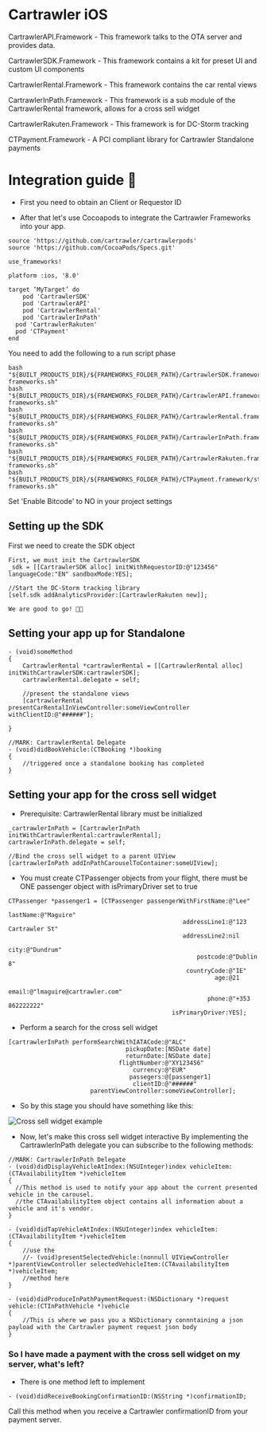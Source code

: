 # Cartrawler iOS


CartrawlerAPI.Framework - This framework talks to the OTA server and provides data.

CartrawlerSDK.Framework - This framework contains a kit for preset UI and custom UI components

CartrawlerRental.Framework - This framework contains the car rental views

CartrawlerInPath.Framework - This framework is a sub module of the CartrawlerRental framework, allows for a cross sell widget

CartrawlerRakuten.Framework - This framework is for DC-Storm tracking

CTPayment.Framework - A PCI compliant library for Cartrawler Standalone payments

# Integration guide 🤠

- First you need to obtain an Client or Requestor ID

- After that let's use Cocoapods to integrate the Cartrawler Frameworks into your app.

```
source 'https://github.com/cartrawler/cartrawlerpods'
source 'https://github.com/CocoaPods/Specs.git'

use_frameworks!

platform :ios, '8.0'

target ‘MyTarget’ do
	pod 'CartrawlerSDK'
	pod 'CartrawlerAPI'
	pod 'CartrawlerRental'
	pod 'CartrawlerInPath'
  pod 'CartrawlerRakuten'
  pod 'CTPayment'
end
```

You need to add the following to a run script phase
```
bash "${BUILT_PRODUCTS_DIR}/${FRAMEWORKS_FOLDER_PATH}/CartrawlerSDK.framework/strip-frameworks.sh"
bash "${BUILT_PRODUCTS_DIR}/${FRAMEWORKS_FOLDER_PATH}/CartrawlerAPI.framework/strip-frameworks.sh"
bash "${BUILT_PRODUCTS_DIR}/${FRAMEWORKS_FOLDER_PATH}/CartrawlerRental.framework/strip-frameworks.sh"
bash "${BUILT_PRODUCTS_DIR}/${FRAMEWORKS_FOLDER_PATH}/CartrawlerInPath.framework/strip-frameworks.sh"
bash "${BUILT_PRODUCTS_DIR}/${FRAMEWORKS_FOLDER_PATH}/CartrawlerRakuten.framework/strip-frameworks.sh"
bash "${BUILT_PRODUCTS_DIR}/${FRAMEWORKS_FOLDER_PATH}/CTPayment.framework/strip-frameworks.sh"
```
Set 'Enable Bitcode' to NO in your project settings

## Setting up the SDK

First we need to create the SDK object

```
First, we must init the CartrawlerSDK
_sdk = [[CartrawlerSDK alloc] initWithRequestorID:@"123456" languageCode:"EN" sandboxMode:YES];

//Start the DC-Storm tracking library
[self.sdk addAnalyticsProvider:[CartrawlerRakuten new]];

We are good to go! 🚗💨
```

## Setting your app up for Standalone

```
- (void)someMethod
{
    CartrawlerRental *cartrawlerRental = [[CartrawlerRental alloc] initWithCartrawlerSDK:cartrawlerSDK];
    cartrawlerRental.delegate = self;

    //present the standalone views
    [cartrawlerRental presentCarRentalInViewController:someViewController withClientID:@"######"];

}

//MARK: CartrawlerRental Delegate
- (void)didBookVehicle:(CTBooking *)booking
{
    //triggered once a standalone booking has completed
}

```

## Setting your app for the cross sell widget

- Prerequisite: CartrawlerRental library must be initialized

```
_cartrawlerInPath = [CartrawlerInPath initWithCartrawlerRental:cartrawlerRental];
cartrawlerInPath.delegate = self;

//Bind the cross sell widget to a parent UIView
[cartrawlerInPath addInPathCarouselToContainer:someUIView];
```
- You must create CTPassenger objects from your flight, there must be ONE passenger object with isPrimaryDriver set to true

```
CTPassenger *passenger1 = [CTPassenger passengerWithFirstName:@"Lee"
                                                     lastName:@"Maguire"
                                                 addressLine1:@"123 Cartrawler St"
                                                 addressLine2:nil
                                                         city:@"Dundrum"
                                                     postcode:@"Dublin 8"
                                                  countryCode:@"IE"
                                                          age:@21
                                                        email:@"lmaguire@cartrawler.com"
                                                        phone:@"+353 862222222"
                                              isPrimaryDriver:YES];
```
- Perform a search for the cross sell widget

```
[cartrawlerInPath performSearchWithIATACode:@"ALC"
                                 pickupDate:[NSDate date]
                                 returnDate:[NSDate date]
                               flightNumber:@"XY123456"
                                   currency:@"EUR"
                                  passegers:@[passenger1]
                                   clientID:@"######"
                       parentViewController:someViewController];

```

- So by this stage you should have something like this:

![Cross sell widget example](https://raw.githubusercontent.com/cartrawler/cartrawler-ios/phase-4/docs/cross-sell-1.png)

- Now, let's make this cross sell widget interactive
  By implementing the CartrawlerInPath delegate you can subscribe to the following methods:

```
//MARK: CartrawlerInPath Delegate
- (void)didDisplayVehicleAtIndex:(NSUInteger)index vehicleItem:(CTAvailabilityItem *)vehicleItem
{
  //This method is used to notify your app about the current presented vehicle in the carousel.
  //the CTAvailabilityItem object contains all information about a vehicle and it's vendor.
}

- (void)didTapVehicleAtIndex:(NSUInteger)index vehicleItem:(CTAvailabilityItem *)vehicleItem
{
    //use the
    //- (void)presentSelectedVehicle:(nonnull UIViewController *)parentViewController selectedVehicleItem:(CTAvailabilityItem *)vehicleItem;
    //method here
}

- (void)didProduceInPathPaymentRequest:(NSDictionary *)request vehicle:(CTInPathVehicle *)vehicle
{
    //This is where we pass you a NSDictionary connntaining a json payload with the Cartrawler payment request json body
}
```

### So I have made a payment with the cross sell widget on my server, what's left?

- There is one method left to implement

```
- (void)didReceiveBookingConfirmationID:(NSString *)confirmationID;
```
Call this method when you receive a Cartrawler confirmationID from your payment server.
